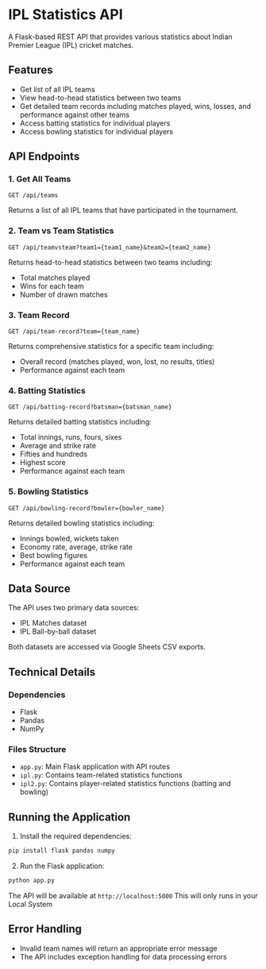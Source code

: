 # IPL Statistics API

A Flask-based REST API that provides various statistics about Indian Premier League (IPL) cricket matches.

## Features

- Get list of all IPL teams
- View head-to-head statistics between two teams
- Get detailed team records including matches played, wins, losses, and performance against other teams
- Access batting statistics for individual players
- Access bowling statistics for individual players

## API Endpoints

### 1. Get All Teams
```
GET /api/teams
```
Returns a list of all IPL teams that have participated in the tournament.

### 2. Team vs Team Statistics
```
GET /api/teamvsteam?team1={team1_name}&team2={team2_name}
```
Returns head-to-head statistics between two teams including:
- Total matches played
- Wins for each team
- Number of drawn matches

### 3. Team Record
```
GET /api/team-record?team={team_name}
```
Returns comprehensive statistics for a specific team including:
- Overall record (matches played, won, lost, no results, titles)
- Performance against each team

### 4. Batting Statistics
```
GET /api/batting-record?batsman={batsman_name}
```
Returns detailed batting statistics including:
- Total innings, runs, fours, sixes
- Average and strike rate
- Fifties and hundreds
- Highest score
- Performance against each team

### 5. Bowling Statistics
```
GET /api/bowling-record?bowler={bowler_name}
```
Returns detailed bowling statistics including:
- Innings bowled, wickets taken
- Economy rate, average, strike rate
- Best bowling figures
- Performance against each team

## Data Source
The API uses two primary data sources:
- IPL Matches dataset
- IPL Ball-by-ball dataset

Both datasets are accessed via Google Sheets CSV exports.

## Technical Details

### Dependencies
- Flask
- Pandas
- NumPy

### Files Structure
- `app.py`: Main Flask application with API routes
- `ipl.py`: Contains team-related statistics functions
- `ipl2.py`: Contains player-related statistics functions (batting and bowling)

## Running the Application

1. Install the required dependencies:
```bash
pip install flask pandas numpy
```

2. Run the Flask application:
```bash
python app.py
```

The API will be available at `http://localhost:5000` 
This will only runs in your Local System

## Error Handling
- Invalid team names will return an appropriate error message
- The API includes exception handling for data processing errors